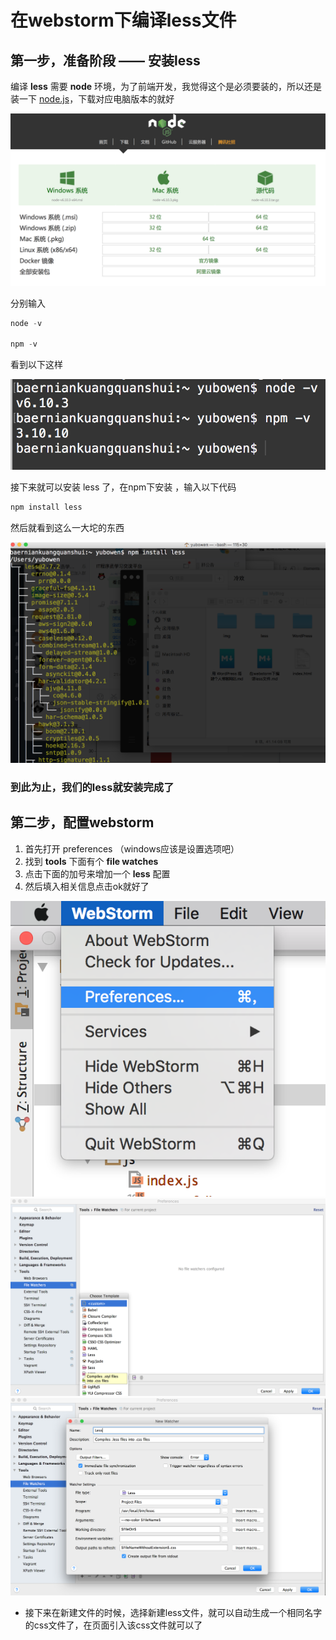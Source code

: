 # 在webstorm下编译less文件

## 第一步，准备阶段 —— 安装less

编译 **less** 需要 **node** 环境，为了前端开发，我觉得这个是必须要装的，所以还是装一下 [node.js](http://nodejs.cn/download/)，下载对应电脑版本的就好

![下载node](less/less1.png)

分别输入

```javascript
node -v

npm -v
```

看到以下这样

![node和npm的版本](less/less2.png)

接下来就可以安装 less 了，在npm下安装   ，输入以下代码


```javascript
npm install less
```

然后就看到这么一大坨的东西

![node和npm的版本](less/less3.png)

### 到此为止，我们的less就安装完成了

## 第二步，配置webstorm

1. 首先打开 preferences （windows应该是设置选项吧）
2. 找到 **tools** 下面有个 **file watches**
3. 点击下面的加号来增加一个 **less** 配置
4. 然后填入相关信息点击ok就好了

![node和npm的版本](less/less4.png)
![node和npm的版本](less/less5.png)
![node和npm的版本](less/less6.png)

- 接下来在新建文件的时候，选择新建less文件，就可以自动生成一个相同名字的css文件了，在页面引入该css文件就可以了